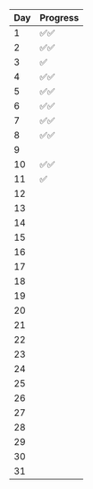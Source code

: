 
| Day | Progress |
|-----|----------|
|  1  |   ✅✅    |
|  2  |   ✅✅    |
|  3  |   ✅     |
|  4  |   ✅✅    |
|  5  |   ✅✅    |
|  6  |   ✅✅    |
|  7  |   ✅✅    |
|  8  |   ✅✅    |
|  9  |          |
| 10  |   ✅✅    |
| 11  |   ✅     |
| 12  |          |
| 13  |          |
| 14  |          |
| 15  |          |
| 16  |          |
| 17  |          |
| 18  |          |
| 19  |          |
| 20  |          |
| 21  |          |
| 22  |          |
| 23  |          |
| 24  |          |
| 25  |          |
| 26  |          |
| 27  |          |
| 28  |          |
| 29  |          |
| 30  |          |
| 31  |          |
